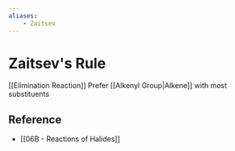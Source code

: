 ```yaml
---
aliases:
    - Zaitsev
---
```


# Zaitsev's Rule

[[Elimination Reaction]] Prefer [[Alkenyl Group|Alkene]] with most substituents

## Reference

- [[06B - Reactions of Halides]]
